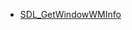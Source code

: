 <!-- BEGIN CATEGORY LIST -->
- [SDL_GetWindowWMInfo](SDL_GetWindowWMInfo)
<!-- END CATEGORY LIST -->
